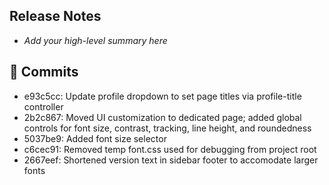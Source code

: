 ## Release Notes

- _Add your high-level summary here_

## 🔧 Commits
- e93c5cc: Update profile dropdown to set page titles via profile-title controller
- 2b2c867: Moved UI customization to dedicated page; added global controls for font size, contrast, tracking, line height, and roundedness
- 5037be9: Added font size selector
- c6cec91: Removed temp font.css used for debugging from project root
- 2667eef: Shortened version text in sidebar footer to accomodate larger fonts